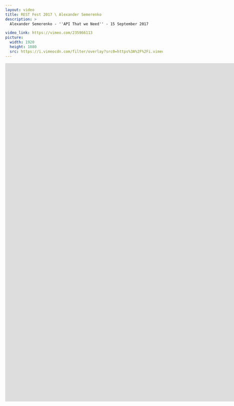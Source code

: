 ```yaml
---
layout: video
title: REST Fest 2017 \ Alexander Semerenko
description: >
  Alexander Semerenko - ''API That we Need'' - 15 September 2017

video_link: https://vimeo.com/235966113
picture:
  width: 1920
  height: 1080
  src: https://i.vimeocdn.com/filter/overlay?src0=https%3A%2F%2Fi.vimeocdn.com%2Fvideo%2F659926334_1920x1080.jpg&src1=http%3A%2F%2Ff.vimeocdn.com%2Fp%2Fimages%2Fcrawler_play.png
---
```

<iframe src="https://player.vimeo.com/video/235966113?title=0&byline=0&portrait=0&badge=0&autopause=0&player_id=0" width="1920" height="1080" frameborder="0" title="REST Fest 2017 \ Alexander Semerenko" webkitallowfullscreen mozallowfullscreen allowfullscreen></iframe>